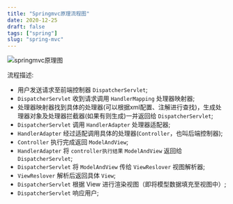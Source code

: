 ```yaml
---
title: "Springmvc原理流程图"
date: 2020-12-25
draft: false
tags: ["spring"]
slug: "spring-mvc"
---
```


![springmvc原理图](/iblog/posts/annex/images/application/springmvc原理.jpg)

流程描述:
- 用户发送请求至前端控制器 `DispatcherServlet`;
- `DispatcherServlet` 收到请求调用 `HandlerMapping` 处理器映射器;
- 处理器映射器找到具体的处理器(可以根据xml配置、注解进行查找)，生成处理器对象及处理器拦截器(如果有则生成)一并返回给 `DispatcherServlet`;
- `DispatcherServlet` 调用 `HandlerAdapter` 处理器适配器;
- `HandlerAdapter` 经过适配调用具体的处理器(`Controller`，也叫后端控制器);
- `Controller` 执行完成返回 `ModelAndView`;
- `HandlerAdapter` 将 `controller执行结果` `ModelAndView` 返回给 `DispatcherServlet`;
- `DispatcherServlet` 将 `ModelAndView` 传给 `ViewReslover` 视图解析器;
- `ViewReslover` 解析后返回具体 `View`;
- `DispatcherServlet` 根据 View 进行渲染视图（即将模型数据填充至视图中）;
- `DispatcherServlet` 响应用户;

